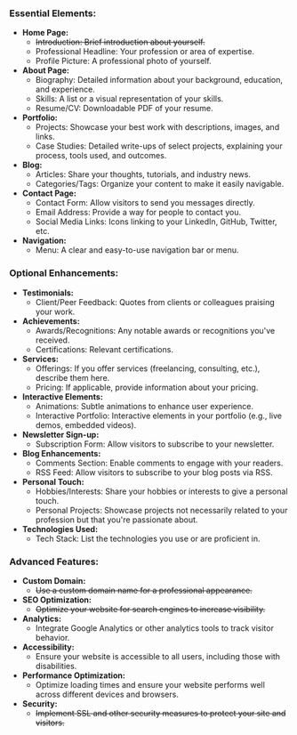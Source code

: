 ### Essential Elements:
- **Home Page:**
  - ~~Introduction: Brief introduction about yourself.~~
  - Professional Headline: Your profession or area of expertise.
  - Profile Picture: A professional photo of yourself.
- **About Page:**
  - Biography: Detailed information about your background, education, and experience.
  - Skills: A list or a visual representation of your skills.
  - Resume/CV: Downloadable PDF of your resume.
- **Portfolio:**
  - Projects: Showcase your best work with descriptions, images, and links.
  - Case Studies: Detailed write-ups of select projects, explaining your process, tools used, and outcomes.
- **Blog:**
  - Articles: Share your thoughts, tutorials, and industry news.
  - Categories/Tags: Organize your content to make it easily navigable.
- **Contact Page:**
  - Contact Form: Allow visitors to send you messages directly.
  - Email Address: Provide a way for people to contact you.
  - Social Media Links: Icons linking to your LinkedIn, GitHub, Twitter, etc.
- **Navigation:**
  - Menu: A clear and easy-to-use navigation bar or menu.

### Optional Enhancements:
- **Testimonials:**
  - Client/Peer Feedback: Quotes from clients or colleagues praising your work.
- **Achievements:**
  - Awards/Recognitions: Any notable awards or recognitions you've received.
  - Certifications: Relevant certifications.
- **Services:**
  - Offerings: If you offer services (freelancing, consulting, etc.), describe them here.
  - Pricing: If applicable, provide information about your pricing.
- **Interactive Elements:**
  - Animations: Subtle animations to enhance user experience.
  - Interactive Portfolio: Interactive elements in your portfolio (e.g., live demos, embedded videos).
- **Newsletter Sign-up:**
  - Subscription Form: Allow visitors to subscribe to your newsletter.
- **Blog Enhancements:**
  - Comments Section: Enable comments to engage with your readers.
  - RSS Feed: Allow visitors to subscribe to your blog posts via RSS.
- **Personal Touch:**
  - Hobbies/Interests: Share your hobbies or interests to give a personal touch.
  - Personal Projects: Showcase projects not necessarily related to your profession but that you're passionate about.
- **Technologies Used:**
  - Tech Stack: List the technologies you use or are proficient in.

### Advanced Features:
- **Custom Domain:**
  - ~~Use a custom domain name for a professional appearance.~~
- **SEO Optimization:**
  - ~~Optimize your website for search engines to increase visibility.~~
- **Analytics:**
  - Integrate Google Analytics or other analytics tools to track visitor behavior.
- **Accessibility:**
  - Ensure your website is accessible to all users, including those with disabilities.
- **Performance Optimization:**
  - Optimize loading times and ensure your website performs well across different devices and browsers.
- **Security:**
  - ~~Implement SSL and other security measures to protect your site and visitors.~~
